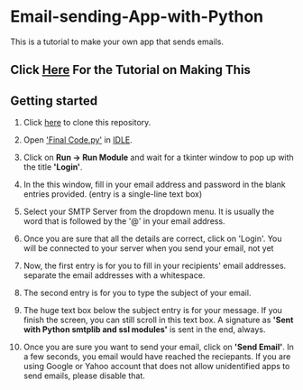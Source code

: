# Email-sending-App-with-Python
This is a tutorial to make your own app that sends emails.
## Click [Here](https://github.com/VismayaAtreya/Send-Emails-Python/wiki) For the Tutorial on Making This
## Getting started

1. Click [here](https://github.com/VismayaAtreya/Send-Emails-Python/archive/master.zip) to clone this repository.

2. Open ['Final Code.py'](https://github.com/VismayaAtreya/Send-Emails-Python/blob/master/Final%20Code.py) in [IDLE](https://docs.python.org/3/library/idle.html).

3. Click on **Run -> Run Module** and wait for a tkinter window to pop up with the title **'Login'**.

4. In the this window,  fill in your email address and password in the blank entries provided. (entry is a single-line text box)

5. Select your SMTP Server from the dropdown menu. It is usually the word that is followed by the '@' in your email address.

6. Once you are sure that all the details are correct, click on 'Login'. You will be connected to your server when you send your email, not yet

7. Now, the first entry is for you to fill in your recipients' email addresses. separate the email addresses with a whitespace.

8. The second entry is for you to type the subject of your email.

9. The huge text box below the subject entry is for your message. If you finish the screen, you can still scroll in this text box. A signature as **'Sent with Python smtplib and ssl modules'** is sent in the end, always.

10. Once you are sure you want to send your email, click on **'Send Email'**. In a few seconds, you email would have reached the reciepants. If you are using Google or Yahoo account that does not allow unidentified apps to send emails, please disable that.
